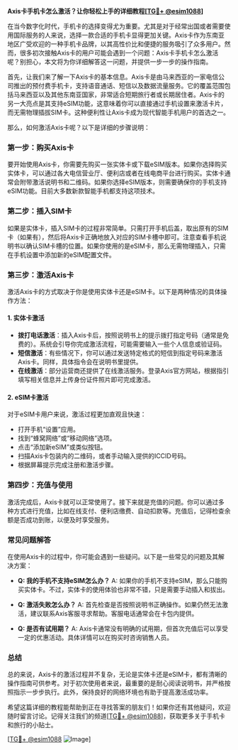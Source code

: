 **Axis卡手机卡怎么激活？让你轻松上手的详细教程[[TG💪+ @esim1088](https://t.me/s/esim1088)]**

在当今数字化时代，手机卡的选择变得尤为重要。尤其是对于经常出国或者需要使用国际服务的人来说，选择一款合适的手机卡显得更加关键。Axis卡作为东南亚地区广受欢迎的一种手机卡品牌，以其高性价比和便捷的服务吸引了众多用户。然而，很多初次接触Axis卡的用户可能会遇到一个问题：Axis卡手机卡怎么激活呢？别担心，本文将为你详细解答这一问题，并提供一步一步的操作指南。

首先，让我们来了解一下Axis卡的基本信息。Axis卡是由马来西亚的一家电信公司推出的预付费手机卡，支持语音通话、短信以及数据流量服务。它的覆盖范围包括马来西亚以及其他东南亚国家，非常适合短期旅行者或长期居住者。Axis卡的另一大亮点是其支持eSIM功能，这意味着你可以直接通过手机设置来激活卡片，而无需物理插拔SIM卡。这种便利性让Axis卡成为现代智能手机用户的首选之一。

那么，如何激活Axis卡呢？以下是详细的步骤说明：

### **第一步：购买Axis卡**
要开始使用Axis卡，你需要先购买一张实体卡或下载eSIM版本。如果你选择购买实体卡，可以通过各大电信营业厅、便利店或者在线电商平台进行购买。实体卡通常会附带激活说明书和二维码。如果你选择eSIM版本，则需要确保你的手机支持eSIM功能。目前大多数新款智能手机都支持这项技术。

### **第二步：插入SIM卡**
如果是实体卡，插入SIM卡的过程非常简单。只需打开手机后盖，取出原有的SIM卡（如果有），然后将Axis卡正确地放入对应的SIM卡槽中即可。注意查看手机说明书以确认SIM卡槽的位置。如果你使用的是eSIM卡，那么无需物理插入，只需在手机设置中添加新的eSIM配置文件。

### **第三步：激活Axis卡**
激活Axis卡的方式取决于你是使用实体卡还是eSIM卡。以下是两种情况的具体操作方法：

#### **1. 实体卡激活**
- **拨打电话激活**：插入Axis卡后，按照说明书上的提示拨打指定号码（通常是免费的）。系统会引导你完成激活流程，可能需要输入一些个人信息或验证码。
- **短信激活**：有些情况下，你可以通过发送特定格式的短信到指定号码来激活Axis卡。同样，具体指令会在说明书里提供。
- **在线激活**：部分运营商还提供了在线激活服务。登录Axis官方网站，根据指引填写相关信息并上传身份证件照片即可完成激活。

#### **2. eSIM卡激活**
对于eSIM卡用户来说，激活过程更加直观且快速：
- 打开手机“设置”应用。
- 找到“蜂窝网络”或“移动网络”选项。
- 点击“添加新eSIM”或类似按钮。
- 扫描Axis卡包装内的二维码，或者手动输入提供的ICCID号码。
- 根据屏幕提示完成注册和激活步骤。

### **第四步：充值与使用**
激活完成后，Axis卡就可以正常使用了。接下来就是充值的问题。你可以通过多种方式进行充值，比如在线支付、便利店缴费、自动扣款等。充值后，记得检查余额是否成功到账，以便及时享受服务。

### **常见问题解答**
在使用Axis卡的过程中，你可能会遇到一些疑问。以下是一些常见的问题及其解决方案：

- **Q: 我的手机不支持eSIM怎么办？**
  A: 如果你的手机不支持eSIM，那么只能购买实体卡。不过，实体卡的使用体验也非常不错，只是需要手动插入和拔出。

- **Q: 激活失败怎么办？**
  A: 首先检查是否按照说明书正确操作。如果仍然无法激活，建议联系Axis客服寻求帮助。客服电话通常会在卡包内提供。

- **Q: 是否有试用期？**
  A: Axis卡通常没有明确的试用期，但首次充值后可以享受一定的优惠活动。具体详情可以在购买时咨询销售人员。

### **总结**
总的来说，Axis卡的激活过程并不复杂，无论是实体卡还是eSIM卡，都有清晰的操作指南可供参考。对于初次使用者来说，最重要的是耐心阅读说明书，并严格按照指示一步步执行。此外，保持良好的网络环境也有助于提高激活成功率。

希望这篇详细的教程能帮助到正在寻找答案的朋友们！如果你还有其他疑问，欢迎随时留言讨论。记得关注我们的频道[[TG💪+ @esim1088](https://t.me/s/esim1088)]，获取更多关于手机卡和旅行的小贴士。

[[TG💪+ @esim1088](https://t.me/s/esim1088) ![Image](https://i.postimg.cc/4NQfJmqS/Snipaste-2025-05-13-00-14-12.png)]